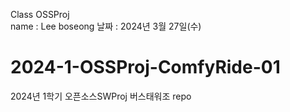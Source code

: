 Class OSSProj  
name : Lee boseong
날짜 : 2024년 3월 27일(수)


# 2024-1-OSSProj-ComfyRide-01
2024년 1학기 오픈소스SWProj 버스태워조 repo
